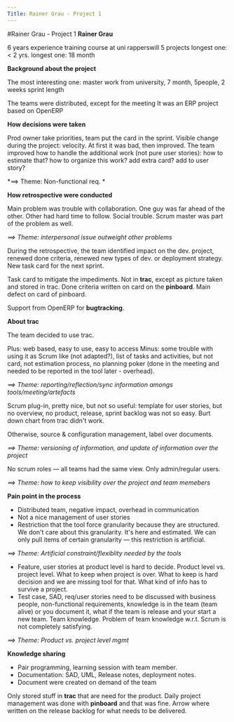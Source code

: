 ```yaml
---
Title: Rainer Grau - Project 1
---
```

#Rainer Grau - Project 1
**Rainer Grau**

6 years experience
training course at uni rapperswill
5 projects
longest one: < 2 yrs.
longest one: 18 month

**Background about the project**

The most interesting one: master work from university, 7 month, 5people, 2 weeks sprint length

The teams were distributed, except for the meeting
It was an ERP project based on OpenERP

**How decisions were taken**

Prod owner take priorities, team put the card in the sprint.
Visible change during the project: velocity. At first it was bad, then improved. The team improved how to handle the additional work (not pure user stories): how to estimate that? how to organize this work? add extra card? add to user story?

*\==> Theme: Non-functional req. *

**How retrospective were conducted**


Main problem was trouble with collaboration. One guy was far ahead of the other. Other had hard time to follow. Social trouble. Scrum master was part of the problem as well.

*\==> Theme: interpersonal issue outweight other problems*

During the retrospective, the team identified impact on the dev. project, renewed done criteria, renewed new types of dev. or deployment strategy. New task card for the next sprint.

Task card to mitigate the impediments. Not in **trac**, except as picture taken and stored in trac. Done criteria written on card on the **pinboard**. Main defect on card of pinboard. 

Support from OpenERP for **bugtracking**.

**About trac**

The team decided to use trac.

Plus: web based, easy to use, easy to access
Minus: some trouble with using it as Scrum like (not adapted?), list of tasks and activities, but not card, not estimation process, no planning poker (done in the meeting and needed to be reported in the tool later - overhead). 

*\==> Theme: reporting/reflection/sync information amongs tools/meeting/artefacts*

Scrum plug-in, pretty nice, but not so useful: template for user stories, but no overview, no product, release, sprint backlog was not so easy. Burt down chart from trac didn't work.

Otherwise, source & configuration management, label over documents.

*\==> Theme: versioning of information, and update of information over the project*

No scrum roles &mdash; all teams had the same view. Only admin/regular users.

*\==> Theme: how to keep visibility over the project and team memebers*

**Pain point in the process**


-  Distributed team, negative impact, overhead in communication
-  Not a nice management of user stories
-  Restriction that the tool force granularity because they are structured. We don't care about this granularity. It's here and estimated. We can only pull items of certain granularity &mdash; this restriction is artificial. 

*\==> Theme: Artificial constraint/flexiblity needed by the tools*


-  Feature, user stories at product level is hard to decide. Product level vs. project level. What to keep when project is over. What to keep is hard decision and we are missing tool for that. What kind of info has to survive a project.
-  Test case, SAD, req/user stories need to be discussed with business people, non-functional requirements, knowledge is in the team (team alive) or you document it, what if the team is release and your start a new team. Team knowledge. Problem of team knowledge w.r.t. Scrum is not completely satisfying. 

*\==> Theme: Product vs. project level mgmt*

**Knowledge sharing**


-  Pair programming, learning session with team member.
-  Documentation: SAD, UML, Release notes, deployment notes.
-  Document were created on demand of the team

Only stored stuff in **trac** that are need for the product. Daily project management was done with **pinboard** and that was fine.  Arrow where written on the release backlog for what needs to be delivered.
